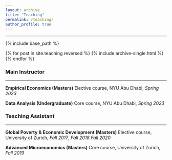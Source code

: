 ```yaml
---
layout: archive
title: "Teaching"
permalink: /teaching/
author_profile: true
---
```

---
{% include base_path %}

{% for post in site.teaching reversed %}
  {% include archive-single.html %}
{% endfor %}

### Main Instructor
---

__Empirical Economics (Masters)__ Elective course, NYU Abu Dhabi, *Spring 2023* 

__Data Analysis (Undergraduate)__ Core course, NYU Abu Dhabi, *Spring 2023*

### Teaching Assistant
---
__Global Poverty & Economic Development (Masters)__ Elective course, University of Zurich, *Fall 2017*, *Fall 2018* *Fall 2020*

__Advanced Microeconomics (Masters)__ Core course, University of Zurich, *Fall 2019*
